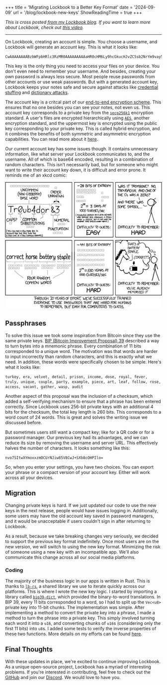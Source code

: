 +++
title = 'Migrating Lockbook to a Better Key Format'
date = '2024-09-09'
url = '/blog/lockbook-new-keys'
ShowReadingTime = true
+++

_This is cross posted [from my Lockbook blog](https://blog.lockbook.net/p/migrating-lockbook-to-a-better-key). If you want to learn more about Lockbook, check out [this video](https://blog.lockbook.net/p/publishing-our-pitch)._

---

On Lockbook, creating an account is simple. You choose a username, and Lockbook will generate an account key. This is what it looks like:
```
CwAAAAAAAABzbWFpbHRlc3RzMR0AAAAAAAAAaHR0cHM6Ly9hcGkucHJvZC5sb2NrYm9vay5uZXQgAAAAAAAAAJ/1ORmw56YptpNdQvJmGNsE1Lh4qpyYxRl6pp5dE7z0
```
This key is the only thing you need to access your files on your device. You don't even need to remember your username. And besides, creating your own password is always less secure. Most people reuse passwords from other accounts or use weak passwords. But with a generated account key, Lockbook keeps your notes safe and secure against attacks like [credential stuffing](https://en.wikipedia.org/wiki/Credential_stuffing) and [dictionary attacks](https://en.wikipedia.org/wiki/Dictionary_attack).

The account key is a critcal part of our [end-to-end encryption scheme](https://en.wikipedia.org/wiki/End-to-end_encryption). This ensures that no one besides you can see your notes, not even us. This account key corresponds to a private key from the [`secp256k1`](https://en.bitcoin.it/wiki/Secp256k1) encryption standard. A user's files are encrypted hierarchically using [`AES`](https://en.wikipedia.org/wiki/Advanced_Encryption_Standard), another encryption standard, and the uppermost key is encrypted using the public key corresponding to your private key.  This is called hybrid encryption, and it combines the benefits of both symmetric and asymmetric encryption capabilities. You can read more about it [here](https://en.wikipedia.org/wiki/Hybrid_cryptosystem).

Our current account key has some issues though. It contains unnecessary information, like what server your Lockbook communicates to, and the username. All of which is base64 encoded, resulting in a combination of random characters. This isn't necessarily bad, but for someone who might want to write their account key down, it is difficult and error prone. It reminds me of an xkcd comic:

![xkcd-comic-1](xkcd-comic-1.png)

## Passphrases

To solve this issue we took some inspiration from Bitcoin since they use the same private keys. [BIP (Bitcoin Improvement Proposal) 39](https://en.bitcoin.it/wiki/BIP_0039) described a way to turn bytes into a mnemonic phrase. Every combination of 11 bits corresponded to a unique word. The motivation was that words are harder to input incorrectly than random characters, and this is exactly what we need. In addition, these words were specifically chosen to be simple. Here's what it looks like:
```
turkey, era, velvet, detail, prison, income, dose, royal, fever, truly, unique, couple, party, example, piece, art, leaf, follow, rose, access, vacant, gather, wasp, audit
```
Another aspect of this proposal was the inclusion of a checksum, which added a self-verifying mechanism to ensure that a phrase has been entered correctly. Since Lockbook uses 256-bit private keys with an additional 4 bits for the checksum, the total key length is 260 bits. This corresponds to a word count of 24 words. This is great and solves the writing issue we discussed before.

But sometimes users still want a compact key; like for a QR code or for a password manager. Our previous key had its advantages, and we can reduce its size by removing the username and server URL. This effectively halves the number of characters. It looks something like this:
```
nvo7SItwXYmoxxzmOCUrNJiw85V8CwJ+SXb8cOHPIlo=
```
So, when you enter your settings, you have two choices. You can export your phrase or a compact version of your account key. Either will work across all your devices.

## Migration

Changing private keys is hard. If we just updated our code to use the new keys in the next release, people would have issues logging in. Additionally, some users may have the old account key saved in password managers, and it would be unacceptable if users couldn't sign in after returning to Lockbook.

As a result, because we take breaking changes very seriously, we decided to support the previous key format indefinitely. Once most users are on the new version, we will switch to using the new key format. Minimizing the risk of someone using a new key with an incompatible app. We'll also communicate this change across all our social media platforms.

### Coding

The majority of the business logic in our apps is written in Rust. This is thanks to [`lb-rs`](https://blog.lockbook.net/cp/136569912), a shared library we use to iterate quickly across our platforms. This is where I wrote the new key logic. I started by importing a library called [`bip39-dict`](https://github.com/vincenthz/bip39-dict/), which provided the binary-to-word translations. In BIP 39, every 11 bits corresponded to a word, so I had to split up the `Vec<u8>` private key into 11-bit chunks. The implementation was simple. After implementing a method to convert the private key into a phrase, I made a method to turn the phrase into a private key. This simply involved turning each word it into a `u16`, and converting chunks of `u16`s (considering only the first 11 bits) into `u8`s. I added some tests to verify the inverse properties of these two functions. More details on my efforts can be found [here](https://github.com/lockbook/lockbook/pull/2811).

## Final Thoughts

With these updates in place, we're excited to continue improving Lockbook. As a unique open-source project, Lockbook has a myriad of interesting problems. If you're interested in contributing, feel free to check out the [GitHub](https://github.com/lockbook/lockbook/) and join our [Discord](https://discord.com/invite/lockbook). We would love to have you.
